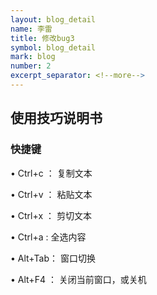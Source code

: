```yaml
---
layout: blog_detail
name: 李雷
title: 修改bug3
symbol: blog_detail
mark: blog
number: 2
excerpt_separator: <!--more-->
---
```

## 使用技巧说明书 

### 快捷键 

&bull; Ctrl+c ： 复制文本

&bull; Ctrl+v ： 粘贴文本

&bull; Ctrl+x ： 剪切文本

&bull; Ctrl+a : 全选内容

&bull; Alt+Tab： 窗口切换

&bull; Alt+F4 ： 关闭当前窗口，或关机


